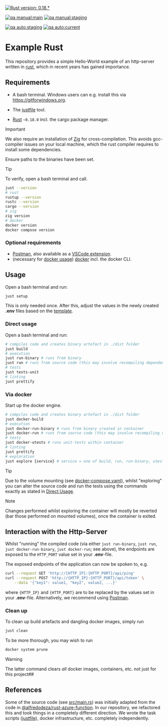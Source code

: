 [![Rust version: 0.18.*](https://img.shields.io/badge/rust%20version-0.18.*-black)](https://www.rust-lang.org)

[![qa manual:main](https://github.com/noprd/example-rust/actions/workflows/manual.yaml/badge.svg?branch=main)](https://github.com/noprd/example-rust/actions/workflows/manual.yaml)
[![qa manual:staging](https://github.com/noprd/example-rust/actions/workflows/manual.yaml/badge.svg?branch=staging)](https://github.com/noprd/example-rust/actions/workflows/manual.yaml)

[![qa auto:staging](https://github.com/noprd/example-rust/actions/workflows/auto.yaml/badge.svg?branch=staging)](https://github.com/noprd/example-rust/actions/workflows/auto.yaml)
[![qa auto:current](https://github.com/noprd/example-rust/actions/workflows/auto.yaml/badge.svg)](https://github.com/noprd/example-rust/actions/workflows/auto.yaml)

# Example Rust #

This repository provides a simple Hello-World example of an http-server
written in [rust](https://www.rust-lang.org),
which in recent years has gained importance.

## Requirements ##

- A bash terminal.
  Windows users can e.g. install this via <https://gitforwindows.org>.

- The [justfile](https://github.com/casey/just?tab=readme-ov-file#installation) tool.

- [Rust](https://www.rust-lang.org/tools/install) `~0.18.0` incl. the cargo package manager.

> [!IMPORTANT]
> We also require an installation of [Zig](https://ziglang.org) for cross-compilation.
> This avoids gcc-compiler issues on your local machine,
> which the rust compiler requires to install some dependencies.

Ensure paths to the binaries have been set.

> [!TIP]
> To verify, open a bash terminal and call.
>
> ```bash
> just --version
> # rust
> rustup --version
> rustc --version
> cargo --version
> # zig
> zig version
> # docker
> docker version
> docker compose version
> ```

### Optional requirements ###

- [Postman](https://www.postman.com/downloads),
  also available as a [VSCode extension](https://marketplace.visualstudio.com/items?itemName=Postman.postman-for-vscode).
- (necessary for [docker usage](#via-docker))
  [docker](https://docs.docker.com/engine/install) incl. the docker CLI.

## Usage ##

Open a bash terminal and run:

```bash
just setup
```

This is only needed once.
After this, adjust the values in the newly created **.env** files
based on the [template](templates/template.env).

### Direct usage ###

Open a bash terminal and run:

```bash
# compiles code and creates binary artefact in ./dist folder
just build
# execution
just run-binary # runs from binary
just run # runs from source code (this may involve recompiling dependencies / code)
# tests
just tests-unit
# linting
just prettify
```

### Via docker ###

Start up the docker engine.

```bash
# compiles code and creates binary artefact in ./dist folder
just docker-build
# execution
just docker-run-binary # runs from binary created in container
just docker-run # runs from source code (this may involve recompiling dependencies / code)
# tests
just docker-utests # runs unit-tests within container
# linting
just prettify
# exploration
just explore {service} # service = one of build, run, run-binary, utests
```

> [!TIP]
> Due to the volume mounting (see [docker-compose.yaml](docker-compose.yaml)),
> whilst "exploring" you can alter the source code
> and run the tests using the commands exactly as stated in [Direct Usage](#direct-usage).

> [!NOTE]
> Changes performed whilst exploring the container will mostly be reverted
> (bar those performed on mounted volumes),
> once the container is exited.

## Interaction with the Http-Server ##

Whilst "running" the compiled code
(via either
`just run-binary`,
`just run`,
`just docker-run-binary`,
`just docker-run`;
see above),
the endpoints are exposed to the `HTTP_PORT` value set in your **.env**-file.

The exposed endpoints of the application can now be spoken to, e.g.

```bash
curl --request GET 'http://{HTTP_IP}:{HTTP_PORT}/api/ping'
curl --request POST 'http://{HTTP_IP}:{HTTP_PORT}/api/token' \
    --data '{"key1": value1, "key2", value2, ...}'
```

where `{HTTP_IP}` and `{HTTP_PORT}` are to be replaced by the values set in your **.env**-file.
Alternatively, we recommend using [Postman](https://www.postman.com/downloads).

### Clean up ###

To clean up build artefacts and dangling docker images,
simply run

```bash
just clean
```

To be more thorough, you may wish to run

```bash
docker system prune
```

> [!WARNING]
> The latter command clears _all_ docker images, containers, etc.
> not just for this project##

## References ##

Some of the source code (see [src/main.rs](src/main.rs))
was initially adapted from the code in [@alfredodeza/rust-azure-function](https://github.com/alfredodeza/rust-azure-function).
In our repository, we refactored this and took things in a completely different direction.
We wrote the task scripts ([justfile](justfile)),
docker infrastructure, etc. completely independently.
